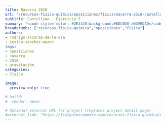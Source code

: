 ```yaml
---
title: Navarra 2018
url: "/recursos-fisica-quimica/oposiciones/fisica/navarra-2018-castellano-e5"
subtitle: Castellano · Ejercicio 5
summary: "<code style='color: #2E3440;background:#88C0D0'>NOVEDAD</code> <br> Castellano · Ejercicio 5."
breadcrumbs: ["recursos-fisica-quimica","oposiciones","fisica"]
authors:
- rodrigo-alcaraz-de-la-osa
- jesica-sanchez-mazon
tags:
- oposiciones
- navarra
- 2018
- gravitación
categories:
- Física

image:
  preview_only: true

#_build:
#  render: never

# Optional external URL for project (replaces project detail page).
#external_link: "https://fisiquimicamente.com/recursos-fisica-quimica/oposiciones/fisica/galicia-2019-ob-e6/galicia-2019-ob-e6.pdf"
---
```


<!-- <iframe src="https://docs.google.com/viewer?url=https://fisiquimicamente.com/recursos-fisica-quimica/oposiciones/fisica/galicia-2018-ob-e3/galicia-2018-ob-e3.pdf&embedded=true" style="width: 100vw; height: 500px; position: relative; left: 50%; right: 50%; margin-left: -50vw; margin-right: -50vw;" frameborder="0"></iframe> -->

<div id="adobe-dc-view" style="width: 100vw; position: relative; left: 50%; right: 50%; margin-left: -50vw; margin-right: -50vw;"></div>
<script src="https://documentcloud.adobe.com/view-sdk/main.js"></script>
<script type="text/javascript">
	document.addEventListener("adobe_dc_view_sdk.ready", function(){ 
		var adobeDCView = new AdobeDC.View({clientId: "5b6be996ab824b0e8113830d11740fa3", divId: "adobe-dc-view"});
		adobeDCView.previewFile({
			content:{location: {url: "https://fisiquimicamente.com/recursos-fisica-quimica/oposiciones/fisica/navarra-2018-castellano-e5/navarra-2018-castellano-e5.pdf"}},
			metaData:{fileName: "navarra-2018-castellano-e5.pdf"}
		}, {embedMode: "IN_LINE"});
	});
</script>